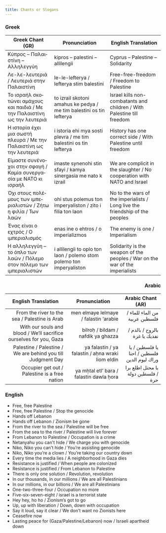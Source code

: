 ```yaml
---
title: Chants or Slogans
---
```


<div lang="el">

### Greek

| Greek Chant (GR) | Pronunciation | English Translation |
| ---------------- | ------------- | ------------------- |
| Κύπρος – Παλαιστίνη – Αλληλεγγύη | kipros – palestini – allilengii | Cyprus – Palestine – Solidarity |
| Λε-λε-λευτεριά / Λευτεριά στην Παλαιστίνη | le-le-lefterya / lefterya stim balestini | Free-free-freedom / Freedom to Palestine |
| Το ισραήλ σκοτώνει αμάχους και παιδιά / Με την Παλαιστίνη ως την λευτεριά | to izrail skotoni amahus ke pedya / me tim balestini os tin lefterya | Israel kills non-combatants and children / With Palestine till freedom |
| Η ιστορία έχει μια σωστή πλευρά / Με την Παλαιστίνη ως την λευτεριά | i istoria ehi mya sosti plevra / me tim balestini os tin lefterya | History has one correct side / With Palestine until freedom |
| Είμαστε συνένοχοι στην σφαγή / Καμία συνεργασία με ΝΑΤΟ κι ισραήλ | imaste synenohi stin sfayi / kamya sinergasia me nato k izrail | We are complicit in the slaughter / No cooperation with NATO and Israel |
| Όχι στους πολέμους των ιμπεριαλιστών / Ζήτω η φιλία / Των λαών | ohi stus polemus ton imperyaliston / zito i filia ton laon | No to the wars of the imperialists / Long live the friendship of the peoples |
| Ένας είναι ο εχτρός / Ο ιμπεριαλισμός | enas ine o ehtros / o imperializmos | The enemy is one / Imperialism |
| Η αλληλεγγύη – το όπλο των λαών / Πόλεμο στον πόλεμο των ιμπεριαλιστών | i allilengii to oplo ton laon / polemo stom polemo ton imperyaliston | Solidarity is the weapon of the peoples / War on the war of the imperialists |

</div>

<div lang="ar" dir="rtl">

### Arabic

| Arabic Chant (AR) | Pronunciation | English Translation |
| ----------------- | ------------- | ------------------- |
| من الماء للماء / فلسطين عربية | men elmaye lelmaye / falastin ‘arabie | From the river to the sea / Palestine is Arab |
| بالروح / بالدم / نفديك يا غزة | bilroḥ / bildam / nafdik ya ghazza | With our souls and blood / We’ll sacrifice ourselves for you, Gaza |
| يا فلسطين / يا فلسطين / احنا وراك ليوم الدين | ya falastin / ya falastin / aḥna wraki liom eldin | Palestine / Palestine / We are behind you till Judgment Day |
| يا محتل اطلع برا / فلسطين دولة حرة | ya mḥtal etl’ bara / falastin dawla ḥora | Occupier get out / Palestine is a free nation |

</div>

### English

- Free, free Palestine
- Free, free Palestine / Stop the genocide
- Hands off Lebanon
- Hands off Lebanon / Zionism be gone
- From the river to the sea / Palestine will be free
- From the sea to the river / Palestine will live forever
- From Lebanon to Palestine / Occupation is a crime
- Netanyahu you can't hide / We charge you with genocide
- Niko, Niko you can't hide / You’re assisting genocide
- Niko, Niko you’re a clown / You’re taking our country down
- Every time the media lies / A neighborhood in Gaza dies
- Resistance is justified / When people are colonized
- Resistance is justified / From Lebanon to Palestine
- There is only one solution / Revolution, revolution
- In our thousands, in our millions / We are all Palestinians
- In our millions, in our billions / We are all Palestinians
- One-two-three-four / Occupation no more
- Five-six-seven-eight / israel is a terrorist state
- Hey hey, ho ho / Zionism’s got to go
- Up, up with liberation / Down, down with occupation
- Say it loud, say it clear / We don't want no Zionists here
- Ceasefire now
- Lasting peace for (Gaza/Palestine/Lebanon) now / Israeli apartheid down

